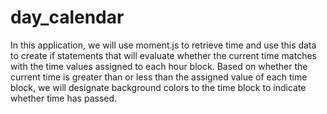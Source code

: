 # day_calendar
In this application, we will use moment.js to retrieve time and use this data to create if statements that will evaluate whether the current time matches with the time values assigned to each hour block. Based on whether the current time is greater than or less than the assigned value of each time block, we will designate background colors to the time block to indicate whether time has passed.
